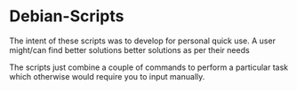# Debian-Scripts
The intent of these scripts was to develop for personal quick use. A user might/can find better solutions better solutions as per their needs

The scripts just combine a couple of commands to perform a particular task which otherwise would require you to input manually. 
